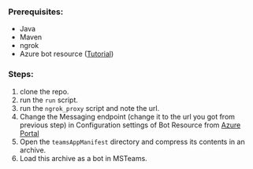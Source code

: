 ### Prerequisites:
- Java
- Maven
- ngrok
- Azure bot resource ([Tutorial](https://learn.microsoft.com/en-us/microsoftteams/platform/sbs-teams-conversation-bot?tabs=ngrok))
### Steps:
1. clone the repo.
2. run the `run` script.
3. run the `ngrok_proxy` script and note the url.
4. Change the Messaging endpoint (change it to the url you got from previous step) in Configuration settings of Bot Resource from [Azure Portal](https://portal.azure.com/)
5. Open the `teamsAppManifest` directory and compress its contents in an archive.
6. Load this archive as a bot in MSTeams.

